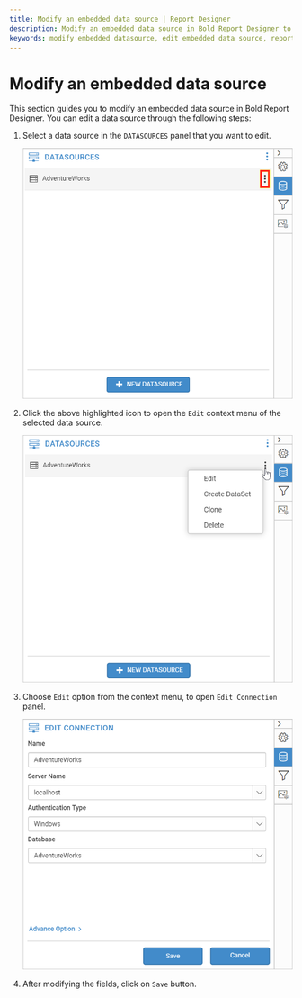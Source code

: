 ```yaml
---
title: Modify an embedded data source | Report Designer
description: Modify an embedded data source in Bold Report Designer to update the connection properties of data source.
keywords: modify embedded datasource, edit embedded data source, report-designer, web report-designer
---
```


# Modify an embedded data source

This section guides you to modify an embedded data source in Bold Report Designer. You can edit a data source through the following steps:

1. Select a data source in the `DATASOURCES` panel that you want to edit.

   ![Data source item menu icon](/static/assets/on-premise/images/report-designer/manage-data/datasource/data-source-item-menu-icon.png)

2. Click the above highlighted icon to open the `Edit` context menu of the selected data source.

   ![Data panel context menu](/static/assets/on-premise/images/report-designer/manage-data/datasource/data-panel-context-menu.png)

3. Choose `Edit` option from the context menu, to open `Edit Connection` panel.

   ![Edit connection panel](/static/assets/on-premise/images/report-designer/manage-data/datasource/edit-connection-panel.png)

4. After modifying the fields, click on `Save` button.
